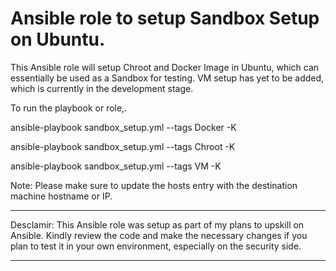 # Ansible role to setup Sandbox Setup on Ubuntu.

This Ansible role will setup Chroot and Docker Image in Ubuntu, which can essentially be used as a Sandbox for testing.
VM setup has yet to be added, which is currently in the development stage.

To run the playbook or role,.

ansible-playbook sandbox_setup.yml --tags Docker -K

ansible-playbook sandbox_setup.yml --tags Chroot -K

ansible-playbook sandbox_setup.yml --tags VM -K

Note: Please make sure to update the hosts entry with the destination machine hostname or IP.

--------------------------------------------------------

Desclamir: This Ansible role was setup as part of my plans to upskill on Ansible. Kindly review the code and make the necessary changes if you plan to test it in your own environment, especially on the security side.

--------------------------------------------------------

